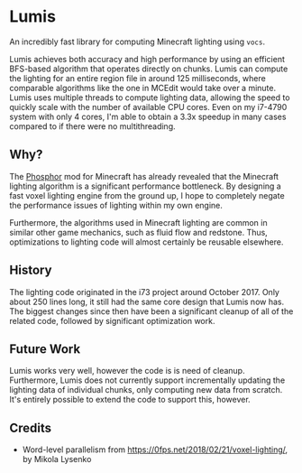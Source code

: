 # Lumis

An incredibly fast library for computing Minecraft lighting using `vocs`.

Lumis achieves both accuracy and high performance by using an efficient BFS-based algorithm that operates directly on chunks. Lumis can compute the lighting for an entire region file in around 125 milliseconds, where comparable algorithms like the one in MCEdit would take over a minute. Lumis uses multiple threads to compute lighting data, allowing the speed to quickly scale with the number of available CPU cores. Even on my i7-4790 system with only 4 cores, I'm able to obtain a 3.3x speedup in many cases compared to if there were no multithreading.

## Why?

The [Phosphor](https://www.curseforge.com/minecraft/mc-mods/phosphor) mod for Minecraft has already revealed that the Minecraft lighting algorithm is a significant performance bottleneck. By designing a fast voxel lighting engine from the ground up, I hope to completely negate the performance issues of lighting within my own engine.

Furthermore, the algorithms used in Minecraft lighting are common in similar other game mechanics, such as fluid flow and redstone. Thus, optimizations to lighting code will almost certainly be reusable elsewhere.


## History

The lighting code originated in the i73 project around October 2017. Only about 250 lines long, it still had the same core design that Lumis now has. The biggest changes since then have been a significant cleanup of all of the related code, followed by significant optimization work.


## Future Work

Lumis works very well, however the code is is need of cleanup. Furthermore, Lumis does not currently support incrementally updating the lighting data of individual chunks, only computing new data from scratch. It's entirely possible to extend the code to support this, however.


## Credits

- Word-level parallelism from https://0fps.net/2018/02/21/voxel-lighting/, by Mikola Lysenko
